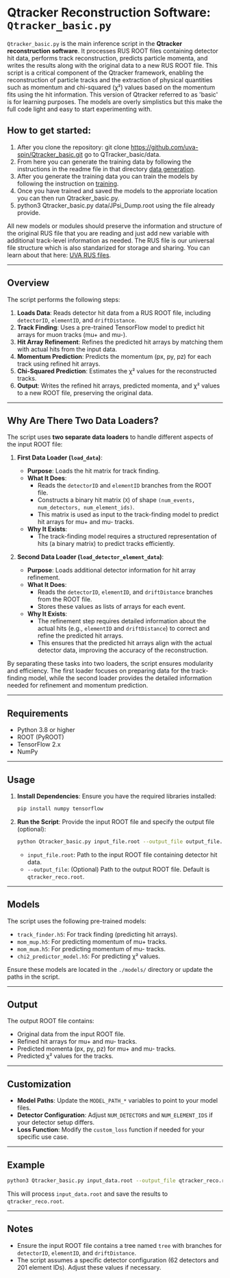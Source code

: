 # Qtracker Reconstruction Software: `Qtracker_basic.py`

`Qtracker_basic.py` is the main inference script in the **Qtracker reconstruction software**. It processes RUS ROOT files containing detector hit data, performs track reconstruction, predicts particle momenta, and writes the results along with the original data to a new RUS ROOT file. This script is a critical component of the Qtracker framework, enabling the reconstruction of particle tracks and the extraction of physical quantities such as momentum and chi-squared (χ²) values based on the momentum fits using the hit information.  This version of Qtracker referred to as 'basic' is for learning purposes.  The models are overly simplistics but this make the full code light and easy to start experimenting with.


## How to get started:
1.  After you clone the repository: git clone https://github.com/uva-spin/Qtracker_basic.git go to QTracker_basic/data.
2.  From here you can generate the training data by following the instructions in the readme file in that directory [data generation](https://github.com/uva-spin/Qtracker_basic/tree/main/QTracker_basic/data/README.md).
3.  After you generate the training data you can train the models by following the instruction on [training](https://github.com/uva-spin/Qtracker_basic/blob/main/QTracker_basic/training_scripts/README.md).
4.  Once you have trained and saved the models to the approriate location you can then run Qtracker_basic.py.
5.  python3 Qtracker_basic.py data/JPsi_Dump.root using the file already provide.

All new models or modules should preserve the information and structure of the original RUS file that you are reading and just add new variable
with additional track-level information as needed. The RUS file is our universal file structure which is also standarized for storage and sharing.
You can learn about that here: [UVA RUS files](https://github.com/uva-spin/UVA_RUS_Basic).

---

## Overview

The script performs the following steps:
1. **Loads Data**: Reads detector hit data from a RUS ROOT file, including `detectorID`, `elementID`, and `driftDistance`.
2. **Track Finding**: Uses a pre-trained TensorFlow model to predict hit arrays for muon tracks (mu+ and mu-).
3. **Hit Array Refinement**: Refines the predicted hit arrays by matching them with actual hits from the input data.
4. **Momentum Prediction**: Predicts the momentum (px, py, pz) for each track using refined hit arrays.
5. **Chi-Squared Prediction**: Estimates the χ² values for the reconstructed tracks.
6. **Output**: Writes the refined hit arrays, predicted momenta, and χ² values to a new ROOT file, preserving the original data.

---

## Why Are There Two Data Loaders?

The script uses **two separate data loaders** to handle different aspects of the input ROOT file:

1. **First Data Loader (`load_data`)**:
   - **Purpose**: Loads the hit matrix for track finding.
   - **What It Does**:
     - Reads the `detectorID` and `elementID` branches from the ROOT file.
     - Constructs a binary hit matrix (`X`) of shape `(num_events, num_detectors, num_element_ids)`.
     - This matrix is used as input to the track-finding model to predict hit arrays for mu+ and mu- tracks.
   - **Why It Exists**:
     - The track-finding model requires a structured representation of hits (a binary matrix) to predict tracks efficiently.

2. **Second Data Loader (`load_detector_element_data`)**:
   - **Purpose**: Loads additional detector information for hit array refinement.
   - **What It Does**:
     - Reads the `detectorID`, `elementID`, and `driftDistance` branches from the ROOT file.
     - Stores these values as lists of arrays for each event.
   - **Why It Exists**:
     - The refinement step requires detailed information about the actual hits (e.g., `elementID` and `driftDistance`) to correct and refine the predicted hit arrays.
     - This ensures that the predicted hit arrays align with the actual detector data, improving the accuracy of the reconstruction.

By separating these tasks into two loaders, the script ensures modularity and efficiency. The first loader focuses on preparing data for the track-finding model, while the second loader provides the detailed information needed for refinement and momentum prediction.

---

## Requirements

- Python 3.8 or higher
- ROOT (PyROOT)
- TensorFlow 2.x
- NumPy

---

## Usage

1. **Install Dependencies**:
   Ensure you have the required libraries installed:
   ```bash
   pip install numpy tensorflow
   ```

2. **Run the Script**:
   Provide the input ROOT file and specify the output file (optional):
   ```bash
   python Qtracker_basic.py input_file.root --output_file output_file.root
   ```

   - `input_file.root`: Path to the input ROOT file containing detector hit data.
   - `--output_file`: (Optional) Path to the output ROOT file. Default is `qtracker_reco.root`.

---

## Models

The script uses the following pre-trained models:
- `track_finder.h5`: For track finding (predicting hit arrays).
- `mom_mup.h5`: For predicting momentum of mu+ tracks.
- `mom_mum.h5`: For predicting momentum of mu- tracks.
- `chi2_predictor_model.h5`: For predicting χ² values.

Ensure these models are located in the `./models/` directory or update the paths in the script.

---

## Output

The output ROOT file contains:
- Original data from the input ROOT file.
- Refined hit arrays for mu+ and mu- tracks.
- Predicted momenta (px, py, pz) for mu+ and mu- tracks.
- Predicted χ² values for the tracks.

---

## Customization

- **Model Paths**: Update the `MODEL_PATH_*` variables to point to your model files.
- **Detector Configuration**: Adjust `NUM_DETECTORS` and `NUM_ELEMENT_IDS` if your detector setup differs.
- **Loss Function**: Modify the `custom_loss` function if needed for your specific use case.

---

## Example

```bash
python3 Qtracker_basic.py input_data.root --output_file qtracker_reco.root
```

This will process `input_data.root` and save the results to `qtracker_reco.root`.

---

## Notes

- Ensure the input ROOT file contains a tree named `tree` with branches for `detectorID`, `elementID`, and `driftDistance`.
- The script assumes a specific detector configuration (62 detectors and 201 element IDs). Adjust these values if necessary.

